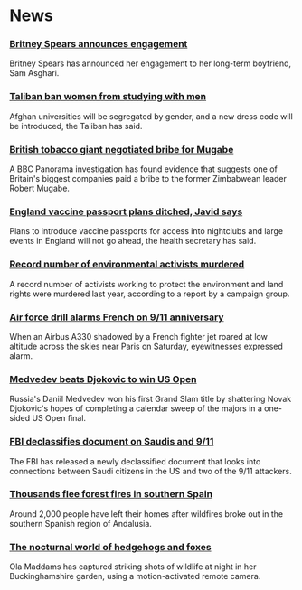 # News
### [Britney Spears announces engagement](https://www.bbc.com/news/entertainment-arts-58540571)
Britney Spears has announced her engagement to her long-term boyfriend, Sam Asghari.
### [Taliban ban women from studying with men](https://www.bbc.com/news/world-asia-58537081)
Afghan universities will be segregated by gender, and a new dress code will be introduced, the Taliban has said.
### [British tobacco giant negotiated bribe for Mugabe](https://www.bbc.com/news/world-58517339)
A BBC Panorama investigation has found evidence that suggests one of Britain's biggest companies paid a bribe to the former Zimbabwean leader Robert Mugabe.
### [England vaccine passport plans ditched, Javid says](https://www.bbc.com/news/uk-58535258)
Plans to introduce vaccine passports for access into nightclubs and large events in England will not go ahead, the health secretary has said.
### [Record number of environmental activists murdered](https://www.bbc.com/news/science-environment-58508001)
A record number of activists working to protect the environment and land rights were murdered last year, according to a report by a campaign group. 
### [Air force drill alarms French on 9/11 anniversary](https://www.bbc.com/news/world-europe-58536534)
When an Airbus A330 shadowed by a French fighter jet roared at low altitude across the skies near Paris on Saturday, eyewitnesses expressed alarm.
### [Medvedev beats Djokovic to win US Open](https://www.bbc.com/sport/tennis/58540110)
Russia's Daniil Medvedev won his first Grand Slam title by shattering Novak Djokovic's hopes of completing a calendar sweep of the majors in a one-sided US Open final.
### [FBI declassifies document on Saudis and 9/11](https://www.bbc.com/news/world-us-canada-58533538)
The FBI has released a newly declassified document that looks into connections between Saudi citizens in the US and two of the 9/11 attackers.
### [Thousands flee forest fires in southern Spain](https://www.bbc.com/news/world-europe-58540570)
Around 2,000 people have left their homes after wildfires broke out in the southern Spanish region of Andalusia.
### [The nocturnal world of hedgehogs and foxes](https://www.bbc.com/news/in-pictures-58327374)
Ola Maddams has captured striking shots of wildlife at night in her Buckinghamshire garden, using a motion-activated remote camera.
